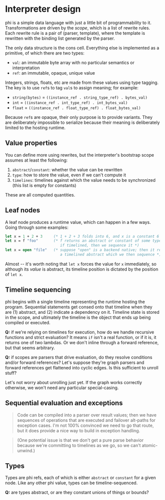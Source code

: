 # Interpreter design
phi is a simple data language with just a little bit of programmability to it.
Transformations are driven by the _scope_, which is a list of rewrite rules.
Each rewrite rule is a pair of (parser, template), where the template is
rewritten with the binding list generated by the parser.

The only data structure is the cons cell. Everything else is implemented as a
primitive, of which there are two types:

- `val`: an immutable byte array with no particular semantics or interpretation
- `ref`: an immutable, opaque, unique value

Integers, strings, floats, etc are made from these values using type tagging.
The key is to use `ref`s to tag `val`s to assign meaning; for example:

- `string(bytes)` = `((instance_ref . string_type_ref) . bytes_val)`
- `int`   = `((instance_ref . int_type_ref) . int_bytes_val)`
- `float` = `((instance_ref . float_type_ref) . float_bytes_val)`

Because `ref`s are opaque, their only purpose is to provide variants. They are
deliberately impossible to serialize because their meaning is deliberately
limited to the hosting runtime.

## Value properties
You can define more using rewrites, but the interpreter's bootstrap scope
assumes at least the following:

1. `abstract`/`constant`: whether the value can be rewritten
2. `type`: how to store the value, even if we can't compute it
3. `timelines`: timelines against which the value needs to be synchronized (this
   list is empty for constants)

These are all computed quantities.

## Leaf nodes
A leaf node produces a runtime value, which can happen in a few ways. Going
through some examples:

```ocaml
let x = 1 + 2 + 3     (* 1 + 2 + 3 folds into 6, and x is a constant 6 *)
let x = f "foo"       (* f returns an abstract or constant of some type;
                         if timelined, then we sequence it *)
let x = open "file"   (* suppose "open" is a backend native; then it returns
                         a timelined abstract which we then sequence *)
```

Almost -- it's worth noting that `let x` forces the value for `x` immediately,
so although its _value_ is abstract, its timeline position is dictated by the
position of `let x`.

## Timeline sequencing
phi begins with a single timeline representing the runtime hosting the program.
Sequential statements get consed onto that timeline when they are (1) abstract,
and (2) indicate a dependency on it. Timeline state is stored in the scope, and
ultimately the timeline is the object that ends up being compiled or executed.

**Q:** if we're relying on timelines for execution, how do we handle recursive
functions and strict evaluation? It means `if` isn't a real function, or if it
is, it returns one of two lambdas. Or we don't inline through a forward
reference, but that seems arbitrary.

**Q:** if scopes are parsers that drive evaluation, do they resolve conditions
and/or forward references? Let's suppose they're graph parsers and forward
references get flattened into cyclic edges. Is this sufficient to unroll stuff?

Let's not worry about unrolling just yet. If the graph works correctly
otherwise, we won't need any particular special-casing.

## Sequential evaluation and exceptions
> Code can be compiled into a parser over result values; then we have sequences of
> operations that are executed and failover alt-paths for exception cases. I'm not
> 100% convinced we need to go that route, but it does provide a nice way to build
> in exception handling.

> (One potential issue is that we don't get a pure parse behavior because we're
> committing to timelines as we go, so we can't atomic-unwind.)

## Types
Types are phi refs, each of which is either `abstract` or `constant` for a given
node. Like any other phi value, types can be timeline-sequenced.

**Q:** are types abstract, or are they constant unions of things or bounds?
